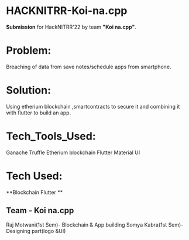 # HACKNITRR-Koi-na.cpp
**Submission** for HackNITRR'22 by team **"Koi na.cpp"**.

# Problem: 
Breaching of data from save notes/schedule apps from smartphone.

# Solution:
Using etherium blockchain ,smartcontracts to secure it and combining it with flutter to build an app.



# Tech_Tools_Used:

Ganache
Truffle
Etherium blockchain
Flutter
Material UI


# Tech Used:

**Blockchain
Flutter
**


## Team - Koi na.cpp

Raj Motwani(1st Sem)- Blockchain & App building
Somya Kabra(1st Sem)- Designing part(logo &UI)


